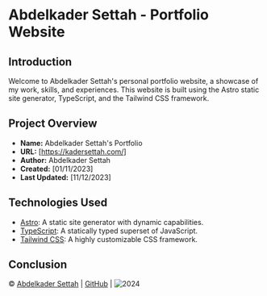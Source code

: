 # Abdelkader Settah - Portfolio Website

## Introduction

Welcome to Abdelkader Settah's personal portfolio website, a showcase of my work, skills, and experiences. This website is built using the Astro static site generator, TypeScript, and the Tailwind CSS framework.

## Project Overview

- **Name:** Abdelkader Settah's Portfolio
- **URL:** [https://kadersettah.com/]
- **Author:** Abdelkader Settah
- **Created:** [01/11/2023]
- **Last Updated:** [11/12/2023]

## Technologies Used

- [Astro](https://astro.build/): A static site generator with dynamic capabilities.
- [TypeScript](https://www.typescriptlang.org/): A statically typed superset of JavaScript.
- [Tailwind CSS](https://tailwindcss.com/): A highly customizable CSS framework.

## Conclusion

&copy; [Abdelkader Settah](mailto:settahkader@gmail.com) | [GitHub](https://github.com/abdelkadersettah) | ![2024](https://img.shields.io/badge/©-2024-blue)

